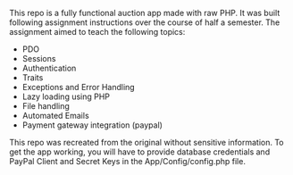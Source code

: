 This repo is a fully functional auction app made with raw PHP. It was built following assignment instructions over the course of half a semester. The assignment aimed to teach the following topics:
- PDO
- Sessions
- Authentication
- Traits
- Exceptions and Error Handling
- Lazy loading using PHP
- File handling
- Automated Emails
- Payment gateway integration (paypal)


This repo was recreated from the original without sensitive information. To get the app working, you will have to provide database credentials and PayPal Client and Secret Keys in the App/Config/config.php file.

